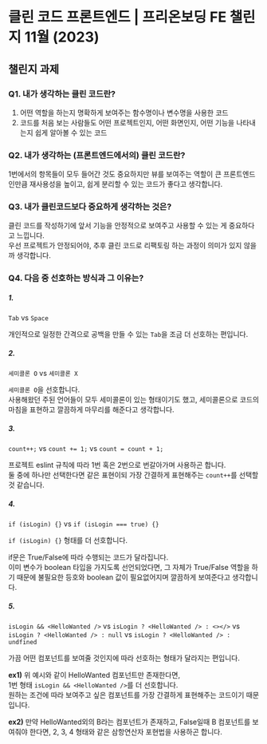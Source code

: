 # 클린 코드 프론트엔드 | 프리온보딩 FE 챌린지 11월 (2023)

## 챌린지 과제

### Q1. 내가 생각하는 클린 코드란?

1. 어떤 역할을 하는지 명확하게 보여주는 함수명이나 변수명을 사용한 코드
2. 코드를 처음 보는 사람들도 어떤 프로젝트인지, 어떤 화면인지, 어떤 기능을 나타내는지 쉽게 알아볼 수 있는 코드

### Q2. 내가 생각하는 (프론트엔드에서의) 클린 코드란?

1번에서의 항목들이 모두 들어간 것도 중요하지만 뷰를 보여주는 역할이 큰 프론트엔드인만큼 재사용성을 높이고, 쉽게 분리할 수 있는 코드가 좋다고 생각합니다.

### Q3. 내가 클린코드보다 중요하게 생각하는 것은?

클린 코드를 작성하기에 앞서 기능을 안정적으로 보여주고 사용할 수 있는 게 중요하다고 느낍니다.  
우선 프로젝트가 안정되어야, 추후 클린 코드로 리팩토링 하는 과정이 의미가 있지 않을까 생각합니다.

### Q4. 다음 중 선호하는 방식과 그 이유는?

##### 1.

`Tab` vs `Space`

개인적으로 일정한 간격으로 공백을 만들 수 있는 `Tab`을 조금 더 선호하는 편입니다.

##### 2.

`세미콜론 O` vs `세미콜론 X`

`세미콜론 O`을 선호합니다.  
사용해왔던 주된 언어들이 모두 세미콜론이 있는 형태이기도 했고, 세미콜론으로 코드의 마침을 표현하고 깔끔하게 마무리를 해준다고 생각합니다.

##### 3.

`count++;` vs `count += 1;` vs `count = count + 1;`

프로젝트 eslint 규칙에 따라 1번 혹은 2번으로 번갈아가며 사용하곤 합니다.  
둘 중에 하나만 선택한다면 같은 표현이되 가장 간결하게 표현해주는 `count++`를 선택할 것 같습니다.

##### 4.

`if (isLogin) {}` vs `if (isLogin === true) {}`

`if (isLogin) {}` 형태를 더 선호합니다.  

if문은 True/False에 따라 수행되는 코드가 달라집니다.  
이미 변수가 boolean 타입을 가지도록 선언되었다면, 그 자체가 True/False 역할을 하기 때문에 불필요한 등호와 boolean 값이 필요없어지며 깔끔하게 보여준다고 생각합니다.

##### 5.

`isLogin && <HelloWanted />` vs `isLogin ? <HelloWanted /> : <></>` vs `isLogin ? <HelloWanted /> : null` vs `isLogin ? <HelloWanted /> : undfined`

가끔 어떤 컴포넌트를 보여줄 것인지에 따라 선호하는 형태가 달라지는 편입니다.  

**ex1)** 위 예시와 같이 HelloWanted 컴포넌트만 존재한다면,  
1번 형태 `isLogin && <HelloWanted />`를 더 선호합니다.  
원하는 조건에 따라 보여주고 싶은 컴포넌트를 가장 간결하게 표현해주는 코드이기 때문입니다.

**ex2)** 만약 HelloWanted외의 B라는 컴포넌트가 존재하고, False일때 B 컴포넌트를 보여줘야 한다면,
2, 3, 4 형태와 같은 삼항연산자 포현법을 사용하곤 합니다.
